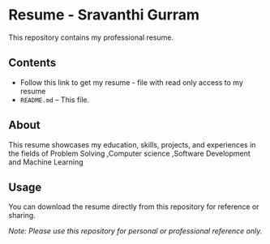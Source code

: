 # Resume - Sravanthi Gurram

This repository contains my professional resume.

## Contents

- Follow this link to get my resume - file with read only access to my resume
- `README.md` – This file.

## About

This resume showcases my education, skills, projects, and experiences in the fields of Problem Solving ,Computer science ,Software Development and Machine Learning

## Usage

You can download the resume directly from this repository for reference or sharing.  


*Note: Please use this repository for personal or professional reference only.*
